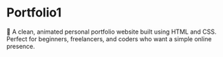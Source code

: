 # Portfolio1
💼 A clean, animated personal portfolio website built using HTML and CSS. Perfect for beginners, freelancers, and coders who want a simple online presence.
